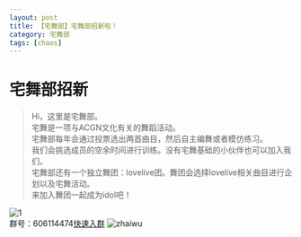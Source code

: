 ```yaml
---
layout: post
title: 【宅舞部】宅舞部招新啦！
category: 宅舞部
tags: [chaos]
---
```


# 宅舞部招新

>Hi，这里是宅舞部。<br />
宅舞是一项与ACGN文化有关的舞蹈活动。<br />
宅舞部每年会通过投票选出两首曲目，然后自主编舞或者模仿练习。<br />
我们会挑选成员的空余时间进行训练。没有宅舞基础的小伙伴也可以加入我们。<br />
宅舞部还有一个独立舞团：lovelive团。舞团会选择lovelive相关曲目进行企划以及宅舞活动。<br />
来加入舞团一起成为idol吧！<br />

![1](https://dev.tencent.com/u/Water_Emissary/p/pbed/git/raw/master/zhaiwu/zhaoxing/1.png)
<br />
群号：606114474[快速入群](shang.qq.com/wpa/qunwpa?idkey=87e4b067433fb2c786494bcbfdf9e44522daa4237e1a6d49ac390ebb3f58c661)
![zhaiwu](https://dev.tencent.com/u/Water_Emissary/p/pbed/git/raw/master/zhaiwu/zhaoxing/zhaiwu.png)

